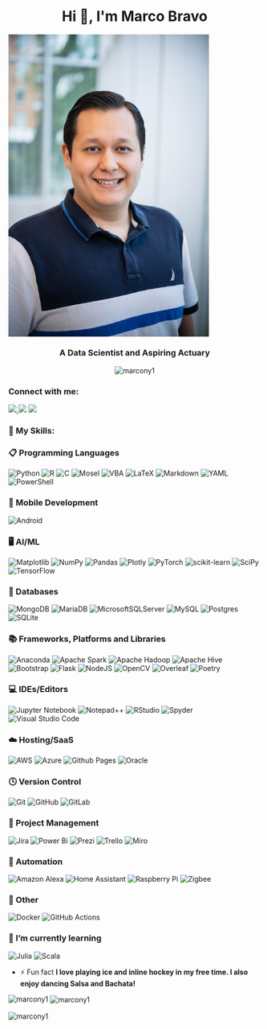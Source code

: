 <h1 align="center">Hi 👋, I'm Marco Bravo</h1>
<img align="center" alt="Coding" width="400" src="https://github.com/Marcony1/marcony1.github.io/blob/main/images/profile.jpg">
<h3 align="center">A Data Scientist and Aspiring Actuary</h3>

<p align="center">
  <img src="https://github-profile-trophy.vercel.app/?username=marcony1&theme=onedark" alt="marcony1" />
</p>






<h3 align="left">Connect with me:</h3>
<p align="left">
  <a href="https://www.linkedin.com/in/marco-bravom/" target="blank">
    <img src="https://img.shields.io/badge/-LinkedIn-0e76a8?style=for-the-badge&amp;logo=Linkedin&amp;logoColor=white" style="height:25px" />
  <a href="https://marcony1.github.io/" target="_blank">
    <img src="https://img.shields.io/badge/Website-green?style=for-the-badge&amp;logo=proto.io&amp;logoColor=white" style="height:25px" /></a>
  <a href="https://marcony1.github.io/resume.pdf" target="_blank">
    <img src="https://img.shields.io/badge/Resume-gray?style=for-the-badge&amp;logo=readme&amp;logoColor=white" style="height:25px" /></a>
</p>



<h3 align="left">🚀 My Skills:</h3>

### 📋 Programming Languages
![Python](https://img.shields.io/badge/Python-3776AB?style=for-the-badge&logo=python&logoColor=white&link=https%3A%2F%2Fwww.python.org%2F)
![R](https://img.shields.io/badge/R-276DC3?style=for-the-badge&logo=r&logoColor=white&link=https%3A%2F%2Fwww.r-project.org%2F)
![C](https://img.shields.io/badge/C-00599C?style=for-the-badge&logo=c&logoColor=white&link=https%3A%2F%2Fwww.cprogramming.com%2F)
![Mosel](https://img.shields.io/badge/Mosel-3776AB?style=for-the-badge&logo=fico&logoColor=white&link=https%3A%2F%2Fwww.fico.com%2Ffico-xpress-optimization%2Fdocs%2Flatest%2Fmosel%2Fmosel_lang%2Fdhtml%2Fmoselreflang.html)
![VBA](https://img.shields.io/badge/Visual%20Basic-gray?style=for-the-badge&logo=visual%20basic&logoColor=white&label=VBA&link=https%3A%2F%2Flearn.microsoft.com%2Fen-us%2Foffice%2Fvba%2Fapi%2Foverview%2F)
![LaTeX](https://img.shields.io/badge/latex-%23008080.svg?style=for-the-badge&logo=latex&logoColor=white&link=https%3A%2F%2Fwww.latex-project.org%2F)
![Markdown](https://img.shields.io/badge/markdown-%23000000.svg?style=for-the-badge&logo=markdown&logoColor=white)
![YAML](https://img.shields.io/badge/yaml-%23ffffff.svg?style=for-the-badge&logo=yaml&logoColor=151515)
![PowerShell](https://img.shields.io/badge/PowerShell-%235391FE.svg?style=for-the-badge&logo=powershell&logoColor=white)

### 📱 Mobile Development
![Android](https://img.shields.io/badge/Android-3DDC84?style=for-the-badge&logo=android&logoColor=white&link=https%3A%2F%2Fdeveloper.android.com%2F)

### 🖥️ AI/ML
![Matplotlib](https://img.shields.io/badge/Matplotlib-%23ffffff.svg?style=for-the-badge&logo=Matplotlib&logoColor=black)
![NumPy](https://img.shields.io/badge/numpy-%23013243.svg?style=for-the-badge&logo=numpy&logoColor=white)
![Pandas](https://img.shields.io/badge/pandas-%23150458.svg?style=for-the-badge&logo=pandas&logoColor=white)
![Plotly](https://img.shields.io/badge/Plotly-%233F4F75.svg?style=for-the-badge&logo=plotly&logoColor=white)
![PyTorch](https://img.shields.io/badge/PyTorch-%23EE4C2C.svg?style=for-the-badge&logo=PyTorch&logoColor=white)
![scikit-learn](https://img.shields.io/badge/scikit--learn-%23F7931E.svg?style=for-the-badge&logo=scikit-learn&logoColor=white)
![SciPy](https://img.shields.io/badge/SciPy-%230C55A5.svg?style=for-the-badge&logo=scipy&logoColor=%white)
![TensorFlow](https://img.shields.io/badge/TensorFlow-%23FF6F00.svg?style=for-the-badge&logo=TensorFlow&logoColor=white)

### 💾 Databases
![MongoDB](https://img.shields.io/badge/MongoDB-%234ea94b.svg?style=for-the-badge&logo=mongodb&logoColor=white)
![MariaDB](https://img.shields.io/badge/MariaDB-003545?style=for-the-badge&logo=mariadb&logoColor=white)
![MicrosoftSQLServer](https://img.shields.io/badge/Microsoft%20SQL%20Server-CC2927?style=for-the-badge&logo=microsoft%20sql%20server&logoColor=white)
![MySQL](https://img.shields.io/badge/mysql-4479A1.svg?style=for-the-badge&logo=mysql&logoColor=white)
![Postgres](https://img.shields.io/badge/postgres-%23316192.svg?style=for-the-badge&logo=postgresql&logoColor=white)
![SQLite](https://img.shields.io/badge/sqlite-%2307405e.svg?style=for-the-badge&logo=sqlite&logoColor=white)

### 📚 Frameworks, Platforms and Libraries
![Anaconda](https://img.shields.io/badge/Anaconda-%2344A833.svg?style=for-the-badge&logo=anaconda&logoColor=white)
![Apache Spark](https://img.shields.io/badge/Apache%20Spark-FDEE21?style=flat-square&logo=apachespark&logoColor=black)
![Apache Hadoop](https://img.shields.io/badge/Apache%20Hadoop-66CCFF?style=for-the-badge&logo=apachehadoop&logoColor=black)
![Apache Hive](https://img.shields.io/badge/Apache%20Hive-FDEE21?style=for-the-badge&logo=apachehive&logoColor=black)
![Bootstrap](https://img.shields.io/badge/bootstrap-%238511FA.svg?style=for-the-badge&logo=bootstrap&logoColor=white)
![Flask](https://img.shields.io/badge/flask-%23000.svg?style=for-the-badge&logo=flask&logoColor=white)
![NodeJS](https://img.shields.io/badge/node.js-6DA55F?style=for-the-badge&logo=node.js&logoColor=white)
![OpenCV](https://img.shields.io/badge/opencv-%23white.svg?style=for-the-badge&logo=opencv&logoColor=white)
![Overleaf](https://img.shields.io/badge/Overleaf-green?style=for-the-badge&logo=overleaf&logoColor=white&link=https%3A%2F%2Fhadoop.apache.org%2F)
![Poetry](https://img.shields.io/badge/Poetry-%233B82F6.svg?style=for-the-badge&logo=poetry&logoColor=0B3D8D)

### 💻 IDEs/Editors
![Jupyter Notebook](https://img.shields.io/badge/jupyter-%23FA0F00.svg?style=for-the-badge&logo=jupyter&logoColor=white)
![Notepad++](https://img.shields.io/badge/Notepad++-90E59A.svg?style=for-the-badge&logo=notepad%2b%2b&logoColor=black)
![RStudio](https://img.shields.io/badge/RStudio-4285F4?style=for-the-badge&logo=rstudio&logoColor=white)
![Spyder](https://img.shields.io/badge/Spyder-838485?style=for-the-badge&logo=spyder%20ide&logoColor=maroon)
![Visual Studio Code](https://img.shields.io/badge/Visual%20Studio%20Code-0078d7.svg?style=for-the-badge&logo=visual-studio-code&logoColor=white)

### ☁️ Hosting/SaaS
![AWS](https://img.shields.io/badge/AWS-%23FF9900.svg?style=for-the-badge&logo=amazon-aws&logoColor=white)
![Azure](https://img.shields.io/badge/azure-%230072C6.svg?style=for-the-badge&logo=microsoftazure&logoColor=white)
![Github Pages](https://img.shields.io/badge/github%20pages-121013?style=for-the-badge&logo=github&logoColor=white)
![Oracle](https://img.shields.io/badge/Oracle-F80000?style=for-the-badge&logo=oracle&logoColor=white)

### 🕓 Version Control
![Git](https://img.shields.io/badge/git-%23F05033.svg?style=for-the-badge&logo=git&logoColor=white)
![GitHub](https://img.shields.io/badge/github-%23121011.svg?style=for-the-badge&logo=github&logoColor=white)
![GitLab](https://img.shields.io/badge/gitlab-%23181717.svg?style=for-the-badge&logo=gitlab&logoColor=white)

### 🏢 Project Management
![Jira](https://img.shields.io/badge/jira-%230A0FFF.svg?style=for-the-badge&logo=jira&logoColor=white)
![Power Bi](https://img.shields.io/badge/power_bi-F2C811?style=for-the-badge&logo=powerbi&logoColor=black)
![Prezi](https://img.shields.io/badge/Prezi-%23000000.svg?style=for-the-badge&logo=Prezi&logoColor=white)
![Trello](https://img.shields.io/badge/Trello-%23026AA7.svg?style=for-the-badge&logo=Trello&logoColor=white)
![Miro](https://img.shields.io/badge/Miro-050038?style=for-the-badge&logo=Miro&logoColor=white)

### 🤖 Automation
![Amazon Alexa](https://img.shields.io/badge/amazon%20alexa-52b5f7?style=for-the-badge&logo=amazon%20alexa&logoColor=white)
![Home Assistant](https://img.shields.io/badge/home%20assistant-%2341BDF5.svg?style=for-the-badge&logo=home-assistant&logoColor=white)
![Raspberry Pi](https://img.shields.io/badge/-RaspberryPi-C51A4A?style=for-the-badge&logo=Raspberry-Pi)
![Zigbee](https://img.shields.io/badge/zigbee-%23EB0443.svg?style=for-the-badge&logo=zigbee&logoColor=white)

### 🥅 Other
![Docker](https://img.shields.io/badge/docker-%230db7ed.svg?style=for-the-badge&logo=docker&logoColor=white)
![GitHub Actions](https://img.shields.io/badge/github%20actions-%232671E5.svg?style=for-the-badge&logo=githubactions&logoColor=white)

### 🌱 I’m currently learning
![Julia](https://img.shields.io/badge/-Julia-9558B2?style=for-the-badge&logo=julia&logoColor=white)
![Scala](https://img.shields.io/badge/scala-%23DC322F.svg?style=for-the-badge&logo=scala&logoColor=white)

- ⚡ Fun fact **I love playing ice and inline hockey in my free time. I also enjoy dancing Salsa and Bachata!**


<p><img align="left" src="https://github-readme-stats.vercel.app/api/top-langs?username=marcony1&show_icons=true&locale=en&layout=compact" alt="marcony1" /></p>
<p>&nbsp;<img align="center" src="https://github-readme-stats.vercel.app/api?username=marcony1&show_icons=true&locale=en&hide_rank=true" alt="marcony1" /></p>
<p><img align="center" src="https://github-readme-streak-stats.herokuapp.com/?user=marcony1&" alt="marcony1" /></p>
